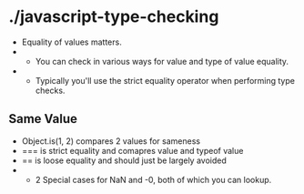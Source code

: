 # ./javascript-type-checking
* Equality of values matters.
* * You can check in various ways for value and type of value equality.
* * Typically you'll use the strict equality operator when performing type checks.

## Same Value
* Object.is(1, 2) compares 2 values for sameness
* === is strict equality and comapres value and typeof value
* == is loose equality and should just be largely avoided
* * 2 Special cases for NaN and -0, both of which you can lookup.
